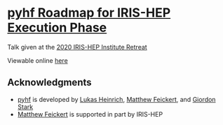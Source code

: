# [pyhf Roadmap for IRIS-HEP Execution Phase](https://indico.cern.ch/event/896167/timetable/#20200527)

Talk given at the [2020 IRIS-HEP Institute Retreat](https://indico.cern.ch/event/896167/)

Viewable online [here](https://matthewfeickert.github.io/talk-IRIS-HEP-Institute-Retreat-2020/index.html)

## Acknowledgments

- [pyhf](https://github.com/diana-hep/pyhf) is developed by [Lukas Heinrich](https://github.com/lukasheinrich), [Matthew Feickert](http://www.matthewfeickert.com/), and [Giordon Stark](https://github.com/kratsg)
- [Matthew Feickert](http://www.matthewfeickert.com/) is supported in part by IRIS-HEP
